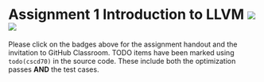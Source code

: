 # Assignment 1 Introduction to LLVM [![](https://img.shields.io/badge/-handout-blue)](https://www.overleaf.com/read/nvmnmbntgwqn) [![](https://img.shields.io/badge/-GitHub%20Classroom-lightgreen)](https://classroom.github.com/g/Wv5iNGJt)

Please click on the badges above for the assignment handout and the invitation
to GitHub Classroom. TODO items have been marked using `todo(cscd70)` in the source code.
These include both the optimization passes **AND** the test cases.
